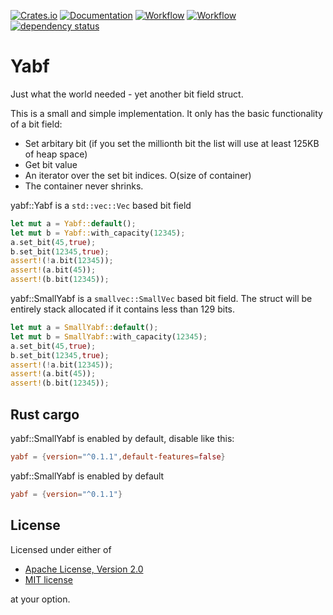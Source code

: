 [![Crates.io](https://meritbadge.herokuapp.com/yabf)](https://crates.io/crates/yabf)
[![Documentation](https://docs.rs/yabf/badge.svg)](https://docs.rs/yabf)
[![Workflow](https://github.com/eadf/yabf.rs/workflows/Rust/badge.svg)](https://github.com/eadf/yabf.rs/workflows/Rust/badge.svg)
[![Workflow](https://github.com/eadf/yabf.rs/workflows/Clippy/badge.svg)](https://github.com/eadf/yabf.rs/workflows/Clippy/badge.svg)
[![dependency status](https://deps.rs/crate/yabf/0.1.1/status.svg)](https://deps.rs/crate/yabf/0.1.1)

# Yabf
Just what the world needed - yet another bit field struct.

This is a small and simple implementation. It only has the basic functionality of a bit field:
 * Set arbitary bit (if you set the millionth bit the list will use at least 125KB of heap space) 
 * Get bit value 
 * An iterator over the set bit indices. O(size of container)
 * The container never shrinks.

yabf::Yabf is a `std::vec::Vec` based bit field
```rust
let mut a = Yabf::default();
let mut b = Yabf::with_capacity(12345);
a.set_bit(45,true);
b.set_bit(12345,true);
assert!(!a.bit(12345));
assert!(a.bit(45));
assert!(b.bit(12345));
```

yabf::SmallYabf is a `smallvec::SmallVec` based bit field. The struct will be entirely
stack allocated if it contains less than 129 bits.
```rust
let mut a = SmallYabf::default();
let mut b = SmallYabf::with_capacity(12345);
a.set_bit(45,true);
b.set_bit(12345,true);
assert!(!a.bit(12345));
assert!(a.bit(45));
assert!(b.bit(12345));
```

## Rust cargo
yabf::SmallYabf is enabled by default, disable like this:
```toml
yabf = {version="^0.1.1",default-features=false}
```
yabf::SmallYabf is enabled by default
```toml
yabf = {version="^0.1.1"}
```


## License

Licensed under either of

* [Apache License, Version 2.0](http://www.apache.org/licenses/LICENSE-2.0)
* [MIT license](http://opensource.org/licenses/MIT)

at your option.
